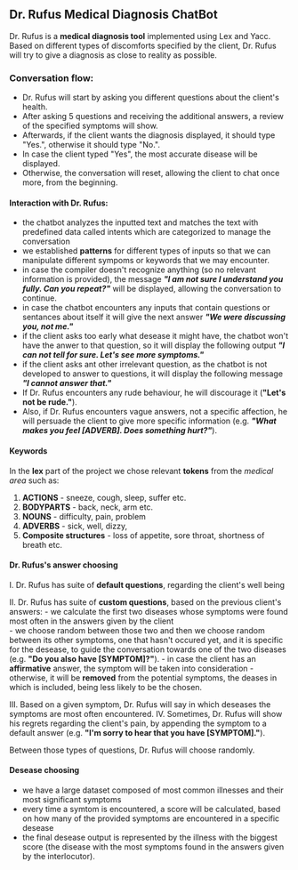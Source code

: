 ## Dr. Rufus Medical Diagnosis ChatBot

Dr. Rufus is a **medical diagnosis tool** implemented using Lex and Yacc. Based on different types of discomforts specified by the client, Dr. Rufus will try to give a diagnosis as close to reality as possible.
### Conversation flow:
- Dr. Rufus will start by asking you different questions about the client's health.
- After asking 5 questions and receiving the additional answers, a review of the specified symptoms will show. 
- Afterwards, if the client wants the diagnosis displayed, it should type "Yes.", otherwise it should type "No.".
- In case the client typed "Yes", the most accurate disease will be displayed.
- Otherwise, the conversation will reset, allowing the client to chat once more, from the beginning.

#### Interaction with Dr. Rufus:
- the chatbot analyzes the inputted text and matches the text with predefined data called intents
which are categorized to manage the conversation
- we established **patterns** for different types of inputs so that we can manipulate different sympoms or keywords that we may encounter.
- in case the compiler doesn't recognize anything (so no relevant information is provided), the message ***"I am not sure I understand you fully. Can you repeat?"*** will be displayed, allowing the conversation to continue.
- in case the chatbot encounters any inputs that contain questions or sentances about itself it will give the next answer ***"We were discussing you, not me."***
- if the client asks too early what desease it might have, the chatbot won't have the anwer to that question, so it will display the following output ***"I can not tell for sure. Let's see more symptoms."***   
- if the client asks ant other irrelevant question, as the chatbot is not developed to answer to questions, it will display the following message ***"I cannot answer that."***
- If Dr. Rufus encounters any rude behaviour, he will discourage it (**"Let's not be rude."**).
- Also, if Dr. Rufus encounters vague answers, not a specific affection, he will persuade the client to give more specific information (e.g. ***"What makes you feel [ADVERB]. Does something hurt?"***).

#### Keywords 
In the **lex** part of the project we chose relevant **tokens** from the *medical area* such as:
1. **ACTIONS** - sneeze, cough, sleep, suffer etc.
2. **BODYPARTS** - back, neck, arm etc.
3. **NOUNS** - difficulty, pain, problem
4. **ADVERBS** - sick, well, dizzy, 
5. **Composite structures** - loss of appetite, sore throat, shortness of breath etc.


#### Dr. Rufus's answer choosing

I. Dr. Rufus has suite of **default questions**, regarding the client's well being

II. Dr. Rufus has suite of **custom questions**, based on the previous client's answers:
    - we calculate the first two diseases whose symptoms were found most often in the answers given by the client  
    - we choose random between those two and then we choose random between its other symptoms, one that hasn't occured yet, and it is specific for the desease, to guide the conversation towards one of the two diseases (e.g. **"Do you also have [SYMPTOM]?"**).
    - in case the client has an **affirmative** answer, the symptom will be taken into consideration
    - otherwise, it will be **removed** from the potential symptoms, the deases in which is included, being less likely to be the chosen.

III. Based on a given symptom, Dr. Rufus will say in which deseases the symptoms are most often encountered.
IV. Sometimes, Dr. Rufus will show his regrets regarding the client's pain, by appending the symptom to a default answer (e.g. **"I'm sorry to hear that you have [SYMPTOM]."**).


Between those types of questions, Dr. Rufus will choose randomly.

#### Desease choosing

- we have a large dataset composed of most common illnesses and their most significant symptoms
- every time a symtom is encountered, a score will be calculated, based on how many of the provided symptoms are encountered in a specific desease
- the final desease output is represented by the illness with the biggest score (the disease with the most symptoms found in the answers given by the interlocutor).


 